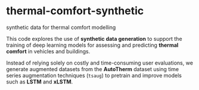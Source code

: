 # thermal-comfort-synthetic

synthetic data for thermal comfort modelling  

This code explores the use of **synthetic data generation** to support the training of deep learning models for assessing and predicting **thermal comfort** in vehicles and buildings.

Instead of relying solely on costly and time-consuming user evaluations, we generate augmented datasets from the **AutoTherm** dataset using time series augmentation techniques (`tsaug`) to pretrain and improve models such as **LSTM** and **xLSTM**.



